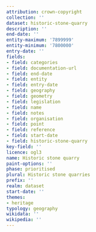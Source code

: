 ```yaml
---
attribution: crown-copyright
collection: ''
dataset: historic-stone-quarry
description: ''
end-date: ''
entity-maximum: '7899999'
entity-minimum: '7800000'
entry-date: ''
fields:
- field: categories
- field: documentation-url
- field: end-date
- field: entity
- field: entry-date
- field: geography
- field: geometry
- field: legislation
- field: name
- field: notes
- field: organisation
- field: point
- field: reference
- field: start-date
- field: historic-stone-quarry
key-field: ''
licence: ogl3
name: Historic stone quarry
paint-options: ''
phase: prioritised
plural: Historic stone quarries
prefix: ''
realm: dataset
start-date: ''
themes:
- heritage
typology: geography
wikidata: ''
wikipedia: ''
---
```

